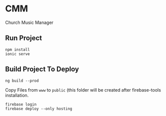 # CMM
Church Music Manager

## Run Project

```
npm install
ionic serve
```

## Build Project To Deploy

```
ng build --prod
```
Copy Files from `www` to `public` (this folder will be created after firebase-tools installation.

```
firebase login
firebase deploy --only hosting
```
